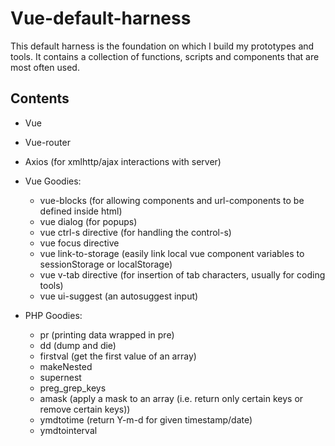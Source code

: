 # Vue-default-harness

This default harness is the foundation on which I build my prototypes
and tools. It contains a collection of functions, scripts and components
that are most often used.

## Contents
- Vue
- Vue-router
- Axios (for xmlhttp/ajax interactions with server)

- Vue Goodies:
    - vue-blocks (for allowing components and url-components to be defined inside html)
    - vue dialog (for popups)
    - vue ctrl-s directive (for handling the control-s)
    - vue focus directive
    - vue link-to-storage (easily link local vue component variables to sessionStorage or localStorage)
    - vue v-tab directive (for insertion of tab characters, usually for coding tools)
    - vue ui-suggest (an autosuggest input)

- PHP Goodies:
    - pr (printing data wrapped in pre)
    - dd (dump and die)
    - firstval (get the first value of an array)
    - makeNested 
    - supernest
    - preg_grep_keys
    - amask (apply a mask to an array (i.e. return only certain keys or remove certain keys))
    - ymdtotime (return Y-m-d for given timestamp/date)
    - ymdtointerval


